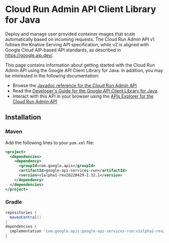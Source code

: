 # Cloud Run Admin API Client Library for Java

Deploy and manage user provided container images that scale automatically based on incoming requests. The Cloud Run Admin API v1 follows the Knative Serving API specification, while v2 is aligned with Google Cloud AIP-based API standards, as described in https://google.aip.dev/.

This page contains information about getting started with the Cloud Run Admin API
using the Google API Client Library for Java. In addition, you may be interested
in the following documentation:

* Browse the [Javadoc reference for the Cloud Run Admin API][javadoc]
* Read the [Developer's Guide for the Google API Client Library for Java][google-api-client].
* Interact with this API in your browser using the [APIs Explorer for the Cloud Run Admin API][api-explorer]

## Installation

### Maven

Add the following lines to your `pom.xml` file:

```xml
<project>
  <dependencies>
    <dependency>
      <groupId>com.google.apis</groupId>
      <artifactId>google-api-services-run</artifactId>
      <version>v1alpha1-rev20220429-1.32.1</version>
    </dependency>
  </dependencies>
</project>
```

### Gradle

```gradle
repositories {
  mavenCentral()
}
dependencies {
  implementation 'com.google.apis:google-api-services-run:v1alpha1-rev20220429-1.32.1'
}
```

[javadoc]: https://googleapis.dev/java/google-api-services-run/latest/index.html
[google-api-client]: https://github.com/googleapis/google-api-java-client/
[api-explorer]: https://developers.google.com/apis-explorer/#p/run/v1/
